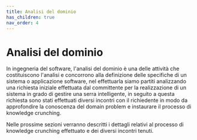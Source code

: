 ```yaml
---
title: Analisi del dominio
has_children: true
nav_order: 4
---
```


# Analisi del dominio

In ingegneria del software, l'analisi del dominio è una delle attività che costituiscono l'analisi e concorrono alla definizione delle specifiche di un sistema o applicazione software, nel effettuarla siamo partiti analizzando una richiesta iniziale effettuata dal committente per la realizzazione di un sistema in grado di gestire una serra intelligente, in seguito a questa richiesta sono stati effettuati diversi incontri con il richiedente in modo da approfondire la conoscenza del domain problem e instaurare il processo di knowledge crunching.

Nelle prossime sezioni verranno descritti i dettagli relativi al processo di knowledge crunching effettuato e dei diversi incontri tenuti.